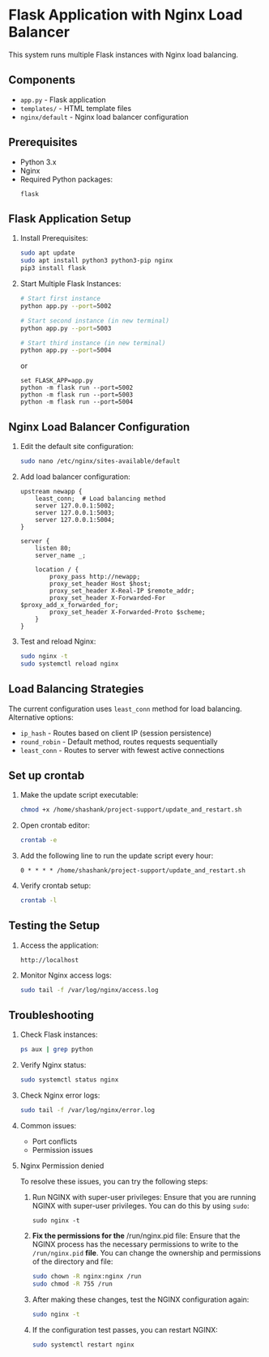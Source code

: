 # Flask Application with Nginx Load Balancer

This system runs multiple Flask instances with Nginx load balancing.

## Components

- `app.py` - Flask application
- `templates/` - HTML template files
- `nginx/default` - Nginx load balancer configuration

## Prerequisites

- Python 3.x
- Nginx
- Required Python packages:
  ```
  flask
  ```

## Flask Application Setup

1. Install Prerequisites:

   ```bash
   sudo apt update
   sudo apt install python3 python3-pip nginx
   pip3 install flask
   ```

2. Start Multiple Flask Instances:

   ```bash
   # Start first instance
   python app.py --port=5002
   
   # Start second instance (in new terminal)
   python app.py --port=5003
   
   # Start third instance (in new terminal)
   python app.py --port=5004
   ```
   or
   ```
   set FLASK_APP=app.py
   python -m flask run --port=5002
   python -m flask run --port=5003
   python -m flask run --port=5004
   ```

## Nginx Load Balancer Configuration

1. Edit the default site configuration:
   ```bash
   sudo nano /etc/nginx/sites-available/default
   ```

2. Add load balancer configuration:
   ```nginx
   upstream newapp {
       least_conn;  # Load balancing method
       server 127.0.0.1:5002;
       server 127.0.0.1:5003;
       server 127.0.0.1:5004;
   }

   server {
       listen 80;
       server_name _;

       location / {
           proxy_pass http://newapp;
           proxy_set_header Host $host;
           proxy_set_header X-Real-IP $remote_addr;
           proxy_set_header X-Forwarded-For $proxy_add_x_forwarded_for;
           proxy_set_header X-Forwarded-Proto $scheme;
       }
   }
   ```

3. Test and reload Nginx:
   ```bash
   sudo nginx -t
   sudo systemctl reload nginx
   ```

## Load Balancing Strategies

The current configuration uses `least_conn` method for load balancing. Alternative options:
- `ip_hash` - Routes based on client IP (session persistence)
- `round_robin` - Default method, routes requests sequentially
- `least_conn` - Routes to server with fewest active connections

## Set up crontab

1. Make the update script executable:
   ```bash
   chmod +x /home/shashank/project-support/update_and_restart.sh
   ```

2. Open crontab editor:
   ```bash
   crontab -e
   ```

3. Add the following line to run the update script every hour:
   ```
   0 * * * * /home/shashank/project-support/update_and_restart.sh
   ```

4. Verify crontab setup:
   ```bash
   crontab -l
   ```

## Testing the Setup

1. Access the application:
   ```
   http://localhost
   ```

2. Monitor Nginx access logs:
   ```bash
   sudo tail -f /var/log/nginx/access.log
   ```

## Troubleshooting

1. Check Flask instances:
   ```bash
   ps aux | grep python
   ```

2. Verify Nginx status:
   ```bash
   sudo systemctl status nginx
   ```

3. Check Nginx error logs:
   ```bash
   sudo tail -f /var/log/nginx/error.log
   ```

4. Common issues:
   - Port conflicts
   - Permission issues

5. Nginx Permission denied 

   To resolve these issues, you can try the following steps:

   1. Run NGINX with super-user privileges: Ensure that you are running NGINX with super-user privileges. You can do this by using `sudo`:

      ```
      sudo nginx -t
      ```

   2. **Fix the permissions for the** /run/nginx.pid file: Ensure that the NGINX process has the necessary permissions to write to the `/run/nginx.pid` **file**. You can change the ownership and permissions of the directory and file:

      ```bash
      sudo chown -R nginx:nginx /run
      sudo chmod -R 755 /run
      ```

   3. After making these changes, test the NGINX configuration again:

      ```bash
      sudo nginx -t
      ```

   4. If the configuration test passes, you can restart NGINX:

      ```bash
      sudo systemctl restart nginx
      ```

